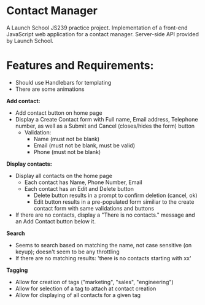 # Contact Manager
A Launch School JS239 practice project.
Implementation of a front-end JavaScript web application for a contact manager.
Server-side API provided by Launch School.

# Features and Requirements:
- Should use Handlebars for templating
- There are some animations

**Add contact:**
- Add contact button on home page
- Display a Create Contact form with Full name, Email address, Telephone number, as well as a Submit and Cancel (closes/hides the form) button
  - Validation:
    - Name (must not be blank)
    - Email (must not be blank, must be valid)
    - Phone (must not be blank)

**Display contacts:**
- Display all contacts on the home page
  - Each contact has Name, Phone Number, Email
  - Each contact has an Edit and Delete button
    - Delete button results in a prompt to confirm deletion (cancel, ok)
    - Edit button results in a pre-populated form similiar to the create contact form with same validations and buttons
- If there are no contacts, display a "There is no contacts." message and an Add Contact button below it.

**Search**
- Seems to search based on matching the name, not case sensitive (on keyup); doesn't seem to be any throttling
- If there are no matching results: 'there is no contacts starting with xx'

**Tagging**
- Allow for creation of tags ("marketing", "sales", "engineering")
- Allow for selection of a tag to attach at contact creation
- Allow for displaying of all contacts for a given tag
